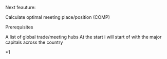 Next feauture:



Calculate optimal meeting place/position (COMP)


Prerequisites

A list of global trade/meeting hubs
    At the start i will start of with the major capitals across the country


*1 